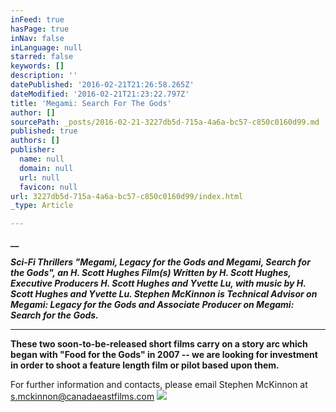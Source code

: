 ```yaml
---
inFeed: true
hasPage: true
inNav: false
inLanguage: null
starred: false
keywords: []
description: ''
datePublished: '2016-02-21T21:26:58.265Z'
dateModified: '2016-02-21T21:23:22.797Z'
title: 'Megami: Search For The Gods'
author: []
sourcePath: _posts/2016-02-21-3227db5d-715a-4a6a-bc57-c850c0160d99.md
published: true
authors: []
publisher:
  name: null
  domain: null
  url: null
  favicon: null
url: 3227db5d-715a-4a6a-bc57-c850c0160d99/index.html
_type: Article

---
```

**__**

**_Sci-Fi Thrillers "Megami, Legacy
for the Gods and Megami, Search for the Gods",  an H. Scott Hughes
Film(s) Written by H. Scott Hughes, Executive Producers H. Scott Hughes
and Yvette Lu, with music by H. Scott Hughes and Yvette Lu.  Stephen
McKinnon is Technical Advisor on Megami: Legacy for the Gods and Associate
Producer on Megami: Search for the Gods._**

****

**These two soon-to-be-released short
films carry on a story arc which began with "Food for the Gods" in 2007 -- we
are looking for investment in order to shoot a feature length film or pilot
based upon them.**

For further information and
contacts,  please email Stephen McKinnon at
s.mckinnon@canadaeastfilms.com
![](https://the-grid-user-content.s3-us-west-2.amazonaws.com/68e57909-c4e8-470c-be27-b00a8acdf84b.jpg)